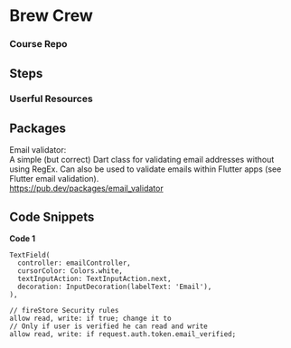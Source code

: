 # Brew Crew

### Course Repo

## Steps

### Userful Resources

## Packages

Email validator:  
A simple (but correct) Dart class for validating email addresses without
using RegEx. Can also be used to validate emails within Flutter apps
(see Flutter email validation).  
https://pub.dev/packages/email_validator

## Code Snippets

**Code 1**

```
TextField(
  controller: emailController,
  cursorColor: Colors.white,
  textInputAction: TextInputAction.next,
  decoration: InputDecoration(labelText: 'Email'),
),
```

```
// fireStore Security rules
allow read, write: if true; change it to
// Only if user is verified he can read and write
allow read, write: if request.auth.token.email_verified;
```
